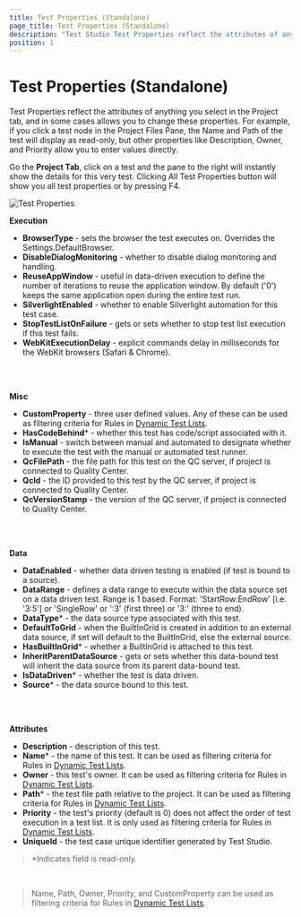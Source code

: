 ```yaml
---
title: Test Properties (Standalone)
page_title: Test Properties (Standalone)
description: "Test Studio Test Properties reflect the attributes of anything you select in the Project tab"
position: 1
---
```

# Test Properties (Standalone)

Test Properties reflect the attributes of anything you select in the Project tab, and in some cases allows you to change these properties. For example, if you click a test node in the Project Files Pane, the Name and Path of the test will display as read-only, but other properties like Description, Owner, and Priority allow you to enter values directly.

Go the **Project Tab**, click on a test and the pane to the right will instantly show the details for this very test. Clicking All Test Properties button will show you all test properties or by pressing F4.

![Test Properties][1]

**Execution**

- **BrowserType** - sets the browser the test executes on. Overrides the Settings.DefaultBrowser.
- **DisableDialogMonitoring** - whether to disable dialog monitoring and handling.
- **ReuseAppWindow** - useful in data-driven execution to define the number of iterations to reuse the application window. By default ('0') keeps the same application open during the entire test run.
- **SilverlightEnabled** - whether to enable Silverlight automation for this test case.
- **StopTestListOnFailure** - gets or sets whether to stop test list execution if this test fails.
- **WebKitExecutionDelay** - explicit commands delay in milliseconds for the WebKit browsers (Safari & Chrome).

<br/>
<br/>

**Misc**

- **CustomProperty** - three user defined values. Any of these can be used as filtering criteria for Rules in <a href="/getting-started/test-execution/test-lists-standalone#dynamic-test-list" target="_blank">Dynamic Test Lists</a>.
- **HasCodeBehind*** - whether this test has code/script associated with it.
- **IsManual** - switch between manual and automated to designate whether to execute the test with the manual or automated test runner.
- **QcFilePath** - the file path for this test on the QC server, if project is connected to Quality Center.
- **QcId** - the ID provided to this test by the QC server, if project is connected to Quality Center.
- **QcVersionStamp** - the version of the QC server, if project is connected to Quality Center.

<br/>
<br/>

**Data**

- **DataEnabled** - whether data driven testing is enabled (if test is bound to a source).
- **DataRange** - defines a data range to execute within the data source set on a data driven test. Range is 1 based. Format: 'StartRow:EndRow' [i.e. '3:5'] or 'SingleRow' or ':3' (first three) or '3:' (three to end).
- **DataType*** - the data source type associated with this test.
- **DefaultToGrid** - when the BuiltInGrid is created in addition to an external data source, if set will default to the BuiltInGrid, else the external source.
- **HasBuiltInGrid*** - whether a BuiltInGrid is attached to this test.
- **InheritParentDataSource** - gets or sets whether this data-bound test will inherit the data source from its parent data-bound test.
- **IsDataDriven*** - whether the test is data driven.
- **Source*** - the data source bound to this test.

<br/>
<br/>

**Attributes**

- **Description** - description of this test.
- **Name*** - the name of this test. It can be used as filtering criteria for Rules in <a href="/getting-started/test-execution/test-lists-standalone#dynamic-test-list" target="_blank">Dynamic Test Lists</a>.
- **Owner** - this test's owner. It can be used as filtering criteria for Rules in <a href="/getting-started/test-execution/test-lists-standalone#dynamic-test-list" target="_blank">Dynamic Test Lists</a>.
- **Path*** - the test file path relative to the project. It can be used as filtering criteria for Rules in <a href="/getting-started/test-execution/test-lists-standalone#dynamic-test-list" target="_blank">Dynamic Test Lists</a>.
- **Priority** - the test's priority (default is 0) does not affect the order of test execution in a test list. It is only used as filtering criteria for Rules in <a href="/getting-started/test-execution/test-lists-standalone#dynamic-test-list" target="_blank">Dynamic Test Lists</a>.
- **UniqueId** - the test case unique identifier generated by Test Studio.

> *Indicates field is read-only.

<br/>

> Name, Path, Owner, Priority, and CustomProperty can be used as filtering criteria for Rules in <a href="/automated-tests/test-lists/test-lists-standalone#dynamic-test-lists" target="_blank">Dynamic Test Lists</a>.

[1]: /img/features/test-maintenance/test-properties-standalone/fig1.png
